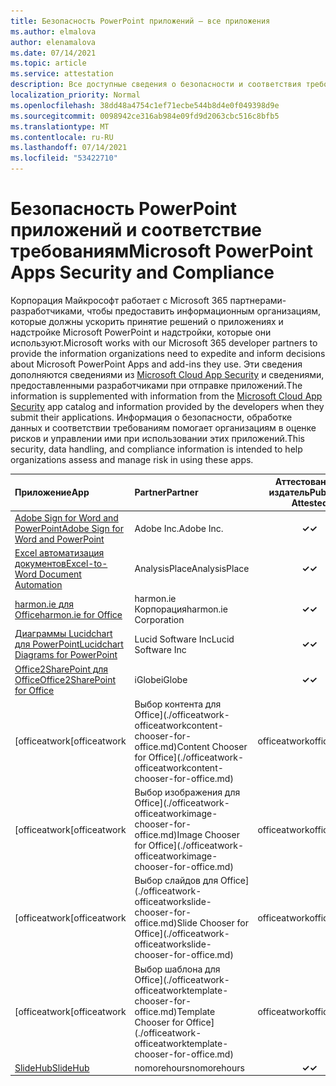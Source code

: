 ```yaml
---
title: Безопасность PowerPoint приложений — все приложения
ms.author: elmalova
author: elenamalova
ms.date: 07/14/2021
ms.topic: article
ms.service: attestation
description: Все доступные сведения о безопасности и соответствия требованиям для всех приложений PowerPoint Microsoft.
localization_priority: Normal
ms.openlocfilehash: 38dd48a4754c1ef71ecbe544b8d4e0f049398d9e
ms.sourcegitcommit: 0098942ce316ab984e09fd9d2063cbc516c8bfb5
ms.translationtype: MT
ms.contentlocale: ru-RU
ms.lasthandoff: 07/14/2021
ms.locfileid: "53422710"
---
```

# <a name="microsoft-powerpoint-apps-security-and-compliance"></a><span data-ttu-id="ed35b-103">Безопасность PowerPoint приложений и соответствие требованиям</span><span class="sxs-lookup"><span data-stu-id="ed35b-103">Microsoft PowerPoint Apps Security and Compliance</span></span>

<span data-ttu-id="ed35b-104">Корпорация Майкрософт работает с Microsoft 365 партнерами-разработчиками, чтобы предоставить информационным организациям, которые должны ускорить принятие решений о приложениях и надстройке Microsoft PowerPoint и надстройки, которые они используют.</span><span class="sxs-lookup"><span data-stu-id="ed35b-104">Microsoft works with our Microsoft 365 developer partners to provide the information organizations need to expedite and inform decisions about Microsoft PowerPoint Apps and add-ins they use.</span></span> <span data-ttu-id="ed35b-105">Эти сведения дополняются сведениями из [Microsoft Cloud App Security](https://www.microsoft.com/en-us/enterprise-mobility-security/cloud-app-security) и сведениями, предоставленными разработчиками при отправке приложений.</span><span class="sxs-lookup"><span data-stu-id="ed35b-105">The information is supplemented with information from the [Microsoft Cloud App Security](https://www.microsoft.com/en-us/enterprise-mobility-security/cloud-app-security) app catalog and information provided by the developers when they submit their applications.</span></span> <span data-ttu-id="ed35b-106">Информация о безопасности, обработке данных и соответствии требованиям помогает организациям в оценке рисков и управлении ими при использовании этих приложений.</span><span class="sxs-lookup"><span data-stu-id="ed35b-106">This security, data handling, and compliance information is intended to help organizations assess and manage risk in using these apps.</span></span>

| <span data-ttu-id="ed35b-107">**Приложение**</span><span class="sxs-lookup"><span data-stu-id="ed35b-107">**App**</span></span> | <span data-ttu-id="ed35b-108">**Partner**</span><span class="sxs-lookup"><span data-stu-id="ed35b-108">**Partner**</span></span> | <span data-ttu-id="ed35b-109">**Аттестованный издатель**</span><span class="sxs-lookup"><span data-stu-id="ed35b-109">**Publisher Attested**</span></span> | <span data-ttu-id="ed35b-110">**Сертифицировано**</span><span class="sxs-lookup"><span data-stu-id="ed35b-110">**Certified**</span></span> |
|:--------|:------------|:----------------------:|:-------------:|
| [<span data-ttu-id="ed35b-111">Adobe Sign for Word and PowerPoint</span><span class="sxs-lookup"><span data-stu-id="ed35b-111">Adobe Sign for Word and PowerPoint</span></span>](./adobe-inc-sign-for-word-and-powerpoint.md) | <span data-ttu-id="ed35b-112">Adobe Inc.</span><span class="sxs-lookup"><span data-stu-id="ed35b-112">Adobe Inc.</span></span> | <span data-ttu-id="ed35b-113">**✓**</span><span class="sxs-lookup"><span data-stu-id="ed35b-113">**✓**</span></span> | <img alt="Certified application badge" src="../media/certified-badge.png" height="25" width="25" /> |
| [<span data-ttu-id="ed35b-114">Excel автоматизация документов</span><span class="sxs-lookup"><span data-stu-id="ed35b-114">Excel-to-Word Document Automation</span></span>](./analysisplace-excel-to-word-document-automation.md) | <span data-ttu-id="ed35b-115">AnalysisPlace</span><span class="sxs-lookup"><span data-stu-id="ed35b-115">AnalysisPlace</span></span> | <span data-ttu-id="ed35b-116">**✓**</span><span class="sxs-lookup"><span data-stu-id="ed35b-116">**✓**</span></span> |  |
| [<span data-ttu-id="ed35b-117">harmon.ie для Office</span><span class="sxs-lookup"><span data-stu-id="ed35b-117">harmon.ie for Office</span></span>](./harmonie-corporation-for-office.md) | <span data-ttu-id="ed35b-118">harmon.ie Корпорация</span><span class="sxs-lookup"><span data-stu-id="ed35b-118">harmon.ie Corporation</span></span> | <span data-ttu-id="ed35b-119">**✓**</span><span class="sxs-lookup"><span data-stu-id="ed35b-119">**✓**</span></span> |  |
| [<span data-ttu-id="ed35b-120">Диаграммы Lucidchart для PowerPoint</span><span class="sxs-lookup"><span data-stu-id="ed35b-120">Lucidchart Diagrams for PowerPoint</span></span>](./lucid-software-inc-lucidchart-diagrams-for-powerpoint.md) | <span data-ttu-id="ed35b-121">Lucid Software Inc</span><span class="sxs-lookup"><span data-stu-id="ed35b-121">Lucid Software Inc</span></span> | <span data-ttu-id="ed35b-122">**✓**</span><span class="sxs-lookup"><span data-stu-id="ed35b-122">**✓**</span></span> |  |
| [<span data-ttu-id="ed35b-123">Office2SharePoint для Office</span><span class="sxs-lookup"><span data-stu-id="ed35b-123">Office2SharePoint for Office</span></span>](./iglobe-office2sharepoint-for-office.md) | <span data-ttu-id="ed35b-124">iGlobe</span><span class="sxs-lookup"><span data-stu-id="ed35b-124">iGlobe</span></span> | <span data-ttu-id="ed35b-125">**✓**</span><span class="sxs-lookup"><span data-stu-id="ed35b-125">**✓**</span></span> | <img alt="Certified application badge" src="../media/certified-badge.png" height="25" width="25" /> |
| <span data-ttu-id="ed35b-126">[officeatwork</span><span class="sxs-lookup"><span data-stu-id="ed35b-126">[officeatwork</span></span> | <span data-ttu-id="ed35b-127">Выбор контента для Office](./officeatwork-officeatworkcontent-chooser-for-office.md)</span><span class="sxs-lookup"><span data-stu-id="ed35b-127">Content Chooser for Office](./officeatwork-officeatworkcontent-chooser-for-office.md)</span></span> | <span data-ttu-id="ed35b-128">officeatwork</span><span class="sxs-lookup"><span data-stu-id="ed35b-128">officeatwork</span></span> | <span data-ttu-id="ed35b-129">**✓**</span><span class="sxs-lookup"><span data-stu-id="ed35b-129">**✓**</span></span> | <img alt="Certified application badge" src="../media/certified-badge.png" height="25" width="25" /> |
| <span data-ttu-id="ed35b-130">[officeatwork</span><span class="sxs-lookup"><span data-stu-id="ed35b-130">[officeatwork</span></span> | <span data-ttu-id="ed35b-131">Выбор изображения для Office](./officeatwork-officeatworkimage-chooser-for-office.md)</span><span class="sxs-lookup"><span data-stu-id="ed35b-131">Image Chooser for Office](./officeatwork-officeatworkimage-chooser-for-office.md)</span></span> | <span data-ttu-id="ed35b-132">officeatwork</span><span class="sxs-lookup"><span data-stu-id="ed35b-132">officeatwork</span></span> | <span data-ttu-id="ed35b-133">**✓**</span><span class="sxs-lookup"><span data-stu-id="ed35b-133">**✓**</span></span> |  |
| <span data-ttu-id="ed35b-134">[officeatwork</span><span class="sxs-lookup"><span data-stu-id="ed35b-134">[officeatwork</span></span> | <span data-ttu-id="ed35b-135">Выбор слайдов для Office](./officeatwork-officeatworkslide-chooser-for-office.md)</span><span class="sxs-lookup"><span data-stu-id="ed35b-135">Slide Chooser for Office](./officeatwork-officeatworkslide-chooser-for-office.md)</span></span> | <span data-ttu-id="ed35b-136">officeatwork</span><span class="sxs-lookup"><span data-stu-id="ed35b-136">officeatwork</span></span> | <span data-ttu-id="ed35b-137">**✓**</span><span class="sxs-lookup"><span data-stu-id="ed35b-137">**✓**</span></span> |  |
| <span data-ttu-id="ed35b-138">[officeatwork</span><span class="sxs-lookup"><span data-stu-id="ed35b-138">[officeatwork</span></span> | <span data-ttu-id="ed35b-139">Выбор шаблона для Office](./officeatwork-officeatworktemplate-chooser-for-office.md)</span><span class="sxs-lookup"><span data-stu-id="ed35b-139">Template Chooser for Office](./officeatwork-officeatworktemplate-chooser-for-office.md)</span></span> | <span data-ttu-id="ed35b-140">officeatwork</span><span class="sxs-lookup"><span data-stu-id="ed35b-140">officeatwork</span></span> | <span data-ttu-id="ed35b-141">**✓**</span><span class="sxs-lookup"><span data-stu-id="ed35b-141">**✓**</span></span> | <img alt="Certified application badge" src="../media/certified-badge.png" height="25" width="25" /> |
| [<span data-ttu-id="ed35b-142">SlideHub</span><span class="sxs-lookup"><span data-stu-id="ed35b-142">SlideHub</span></span>](./nomorehours-slidehub.md) | <span data-ttu-id="ed35b-143">nomorehours</span><span class="sxs-lookup"><span data-stu-id="ed35b-143">nomorehours</span></span> | <span data-ttu-id="ed35b-144">**✓**</span><span class="sxs-lookup"><span data-stu-id="ed35b-144">**✓**</span></span> |  |
